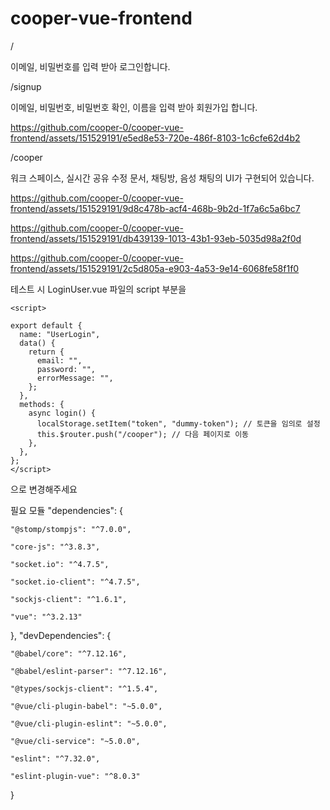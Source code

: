# cooper-vue-frontend
/

이메일, 비밀번호를 입력 받아 로그인합니다. 

/signup

이메일, 비밀번호, 비밀번호 확인, 이름을 입력 받아 회원가입 합니다.


https://github.com/cooper-0/cooper-vue-frontend/assets/151529191/e5ed8e53-720e-486f-8103-1c6cfe62d4b2


/cooper

워크 스페이스, 실시간 공유 수정 문서, 채팅방, 음성 채팅의 UI가 구현되어 있습니다.


https://github.com/cooper-0/cooper-vue-frontend/assets/151529191/9d8c478b-acf4-468b-9b2d-1f7a6c5a6bc7


https://github.com/cooper-0/cooper-vue-frontend/assets/151529191/db439139-1013-43b1-93eb-5035d98a2f0d



https://github.com/cooper-0/cooper-vue-frontend/assets/151529191/2c5d805a-e903-4a53-9e14-6068fe58f1f0



테스트 시 LoginUser.vue 파일의 script 부분을

```
<script>

export default {
  name: "UserLogin",
  data() {
    return {
      email: "",
      password: "",
      errorMessage: "",
    };
  },
  methods: {
    async login() {
      localStorage.setItem("token", "dummy-token"); // 토큰을 임의로 설정
      this.$router.push("/cooper"); // 다음 페이지로 이동
    },
  },
};
</script>
```

으로 변경해주세요

필요 모듈
"dependencies": {

    "@stomp/stompjs": "^7.0.0",

    "core-js": "^3.8.3",

    "socket.io": "^4.7.5",

    "socket.io-client": "^4.7.5",

    "sockjs-client": "^1.6.1",

    "vue": "^3.2.13"

},
"devDependencies": {

    "@babel/core": "^7.12.16",

    "@babel/eslint-parser": "^7.12.16",

    "@types/sockjs-client": "^1.5.4",

    "@vue/cli-plugin-babel": "~5.0.0",

    "@vue/cli-plugin-eslint": "~5.0.0",

    "@vue/cli-service": "~5.0.0",

    "eslint": "^7.32.0",

    "eslint-plugin-vue": "^8.0.3"

}
